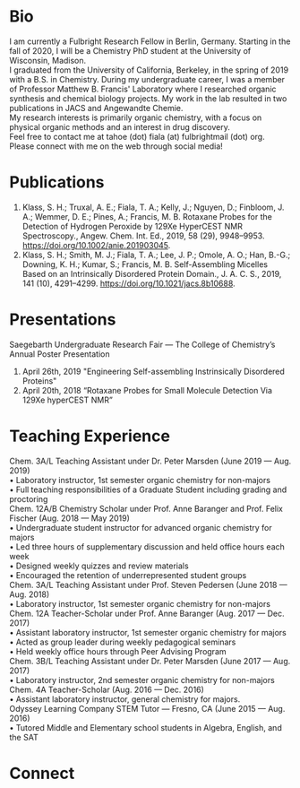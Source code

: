 # Bio
I am currently a Fulbright Research Fellow in Berlin, Germany. Starting in the fall of 2020, I will be a Chemistry PhD student at the University of Wisconsin, Madison.  
I graduated from the University of California, Berkeley, in the spring of 2019 with a B.S. in Chemistry. During my undergraduate career, I was a member of Professor Matthew B. Francis' Laboratory where I researched organic synthesis and chemical biology projects. My work in the lab resulted in two publications in JACS and Angewandte Chemie.  
My research interests is primarily organic chemistry, with a focus on physical organic methods and an interest in drug discovery.  
Feel free to contact me at tahoe (dot) fiala (at) fulbrightmail (dot) org.  
Please connect with me on the web through social media!    

# Publications
1. Klass, S. H.; Truxal, A. E.; Fiala, T. A.; Kelly, J.; Nguyen, D.; Finbloom, J. A.; Wemmer, D. E.; Pines, A.;
Francis, M. B. Rotaxane Probes for the Detection of Hydrogen Peroxide by 129Xe HyperCEST NMR
Spectroscopy., Angew. Chem. Int. Ed., 2019, 58 (29), 9948–9953. https://doi.org/10.1002/anie.201903045.
2. Klass, S. H.; Smith, M. J.; Fiala, T. A.; Lee, J. P.; Omole, A. O.; Han, B.-G.; Downing, K. H.; Kumar, S.;
Francis, M. B. Self-Assembling Micelles Based on an Intrinsically Disordered Protein Domain., J. A. C. S., 2019,
141 (10), 4291–4299. https://doi.org/10.1021/jacs.8b10688.

# Presentations
Saegebarth Undergraduate Research Fair — The College of Chemistry’s Annual Poster Presentation
1. April 26th, 2019 "Engineering Self-assembling Instrinsically Disordered Proteins" 
2. April 20th, 2018 “Rotaxane Probes for Small Molecule Detection Via 129Xe hyperCEST NMR” 

# Teaching Experience
Chem. 3A/L Teaching Assistant under Dr. Peter Marsden (June 2019 — Aug. 2019)  
• Laboratory instructor, 1st semester organic chemistry for non-majors  
• Full teaching responsibilities of a Graduate Student including grading and proctoring  
Chem. 12A/B Chemistry Scholar under Prof. Anne Baranger and Prof. Felix Fischer (Aug. 2018 — May 2019)  
• Undergraduate student instructor for advanced organic chemistry for majors  
• Led three hours of supplementary discussion and held office hours each week  
• Designed weekly quizzes and review materials  
• Encouraged the retention of underrepresented student groups    
Chem. 3A/L Teaching Assistant under Prof. Steven Pedersen (June 2018 — Aug. 2018)    
• Laboratory instructor, 1st semester organic chemistry for non-majors  
Chem. 12A Teacher-Scholar under Prof. Anne Baranger (Aug. 2017 — Dec. 2017)  
• Assistant laboratory instructor, 1st semester organic chemistry for majors  
• Acted as group leader during weekly pedagogical seminars  
• Held weekly office hours through Peer Advising Program  
Chem. 3B/L Teaching Assistant under Dr. Peter Marsden (June 2017 — Aug. 2017)  
• Laboratory instructor, 2nd semester organic chemistry for non-majors  
Chem. 4A Teacher-Scholar (Aug. 2016 — Dec. 2016)  
• Assistant laboratory instructor, general chemistry for majors.  
Odyssey Learning Company STEM Tutor — Fresno, CA (June 2015 — Aug. 2016)  
• Tutored Middle and Elementary school students in Algebra, English, and the SAT  

# Connect

